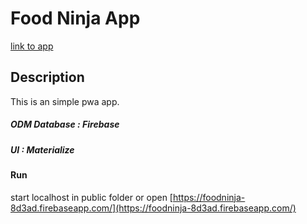 # Food Ninja App

[link to app](https://foodninja-8d3ad.web.app/)

## Description

This is an simple pwa app.

##### ODM Database : Firebase

##### UI : Materialize

#### Run

start localhost in public folder or open [https://foodninja-8d3ad.firebaseapp.com/](https://foodninja-8d3ad.firebaseapp.com/)
